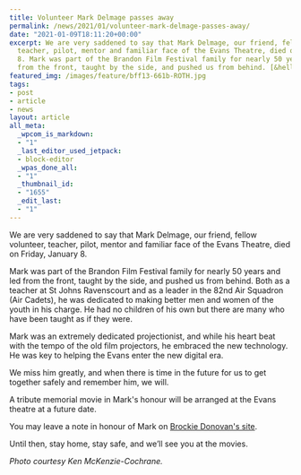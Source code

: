 ```yaml
---
title: Volunteer Mark Delmage passes away
permalink: /news/2021/01/volunteer-mark-delmage-passes-away/
date: "2021-01-09T18:11:20+00:00"
excerpt: We are very saddened to say that Mark Delmage, our friend, fellow volunteer,
  teacher, pilot, mentor and familiar face of the Evans Theatre, died on Friday, January
  8. Mark was part of the Brandon Film Festival family for nearly 50 years and led
  from the front, taught by the side, and pushed us from behind. [&hellip;]
featured_img: /images/feature/bff13-661b-ROTH.jpg
tags:
- post
- article
- news
layout: article
all_meta:
  _wpcom_is_markdown:
  - "1"
  _last_editor_used_jetpack:
  - block-editor
  _wpas_done_all:
  - "1"
  _thumbnail_id:
  - "1655"
  _edit_last:
  - "1"
---
```


We are very saddened to say that Mark Delmage, our friend, fellow volunteer, teacher, pilot, mentor and familiar face of the Evans Theatre, died on Friday, January 8.

Mark was part of the Brandon Film Festival family for nearly 50 years and led from the front, taught by the side, and pushed us from behind. Both as a teacher at St Johns Ravenscourt and as a leader in the 82nd Air Squadron (Air Cadets), he was dedicated to making better men and women of the youth in his charge. He had no children of his own but there are many who have been taught as if they were.

Mark was an extremely dedicated projectionist, and while his heart beat with the tempo of the old film projectors, he embraced the new technology. He was key to helping the Evans enter the new digital era.

We miss him greatly, and when there is time in the future for us to get together safely and remember him, we will.

A tribute memorial movie in Mark's honour will be arranged at the Evans theatre at a future date.

You may leave a note in honour of Mark on [Brockie Donovan's site](https://brockiedonovan.funeraltechweb.com/tribute/details/7845/Mark-Delmage/obituary.html#tribute-start).

Until then, stay home, stay safe, and we’ll see you at the movies.

*Photo courtesy Ken McKenzie-Cochrane.*